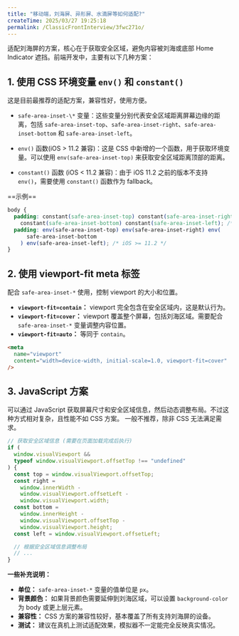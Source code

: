 ```yaml
---
title: "移动端，刘海屏、异形屏、水滴屏等如何适配?"
createTime: 2025/03/27 19:25:18
permalink: /ClassicFrontInterview/3fwc271o/
---
```


适配刘海屏的方案，核心在于获取安全区域，避免内容被刘海或底部 Home Indicator 遮挡。前端开发中，主要有以下几种方案：

## 1. 使用 CSS 环境变量 `env()` 和 `constant()`

这是目前最推荐的适配方案，兼容性好，使用方便。

- `safe-area-inset-\*` 变量：这些变量分别代表安全区域距离屏幕边缘的距离，包括 `safe-area-inset-top`、`safe-area-inset-right`、`safe-area-inset-bottom` 和 `safe-area-inset-left`。

- `env()` 函数(iOS > 11.2 兼容)：这是 CSS 中新增的一个函数，用于获取环境变量。可以使用 `env(safe-area-inset-top)` 来获取安全区域距离顶部的距离。

- `constant()` 函数 (iOS < 11.2 兼容)：由于 iOS 11.2 之前的版本不支持 `env()`，需要使用 `constant()` 函数作为 fallback。

==示例==

```css
body {
  padding: constant(safe-area-inset-top) constant(safe-area-inset-right)
    constant(safe-area-inset-bottom) constant(safe-area-inset-left); /* iOS < 11.2 */
  padding: env(safe-area-inset-top) env(safe-area-inset-right) env(
      safe-area-inset-bottom
    ) env(safe-area-inset-left); /* iOS >= 11.2 */
}
```

## 2. 使用 viewport-fit meta 标签

配合 `safe-area-inset-*` 使用，控制 viewport 的大小和位置。

- **`viewport-fit=contain`：** viewport 完全包含在安全区域内，这是默认行为。
- **`viewport-fit=cover`：** viewport 覆盖整个屏幕，包括刘海区域。需要配合 `safe-area-inset-*` 变量调整内容位置。
- **`viewport-fit=auto`：** 等同于 `contain`。

```html
<meta
  name="viewport"
  content="width=device-width, initial-scale=1.0, viewport-fit=cover"
/>
```

## 3. JavaScript 方案

可以通过 JavaScript 获取屏幕尺寸和安全区域信息，然后动态调整布局。不过这种方式相对复杂，且性能不如 CSS 方案。 一般不推荐，除非 CSS 无法满足需求。

```javascript
// 获取安全区域信息 (需要在页面加载完成后执行)
if (
  window.visualViewport &&
  typeof window.visualViewport.offsetTop !== "undefined"
) {
  const top = window.visualViewport.offsetTop;
  const right =
    window.innerWidth -
    window.visualViewport.offsetLeft -
    window.visualViewport.width;
  const bottom =
    window.innerHeight -
    window.visualViewport.offsetTop -
    window.visualViewport.height;
  const left = window.visualViewport.offsetLeft;

  // 根据安全区域信息调整布局
  // ...
}
```

**一些补充说明：**

- **单位：** `safe-area-inset-*` 变量的值单位是 `px`。
- **背景颜色：** 如果背景颜色需要延伸到刘海区域，可以设置 `background-color` 为 body 或更上层元素。
- **兼容性：** CSS 方案的兼容性较好，基本覆盖了所有支持刘海屏的设备。
- **测试：** 建议在真机上测试适配效果，模拟器不一定能完全反映真实情况。
